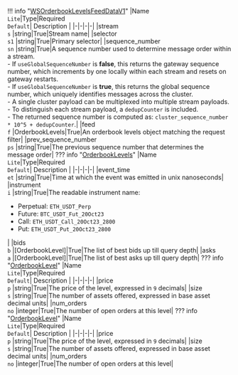 !!! info "[WSOrderbookLevelsFeedDataV1](/../../schemas/ws_orderbook_levels_feed_data_v1)"
    |Name<br>`Lite`|Type|Required<br>`Default`| Description |
    |-|-|-|-|
    |stream<br>`s` |string|True|Stream name|
    |selector<br>`s1` |string|True|Primary selector|
    |sequence_number<br>`sn` |string|True|A sequence number used to determine message order within a stream.<br>- If `useGlobalSequenceNumber` is **false**, this returns the gateway sequence number, which increments by one locally within each stream and resets on gateway restarts.<br>- If `useGlobalSequenceNumber` is **true**, this returns the global sequence number, which uniquely identifies messages across the cluster.<br>  - A single cluster payload can be multiplexed into multiple stream payloads.<br>  - To distinguish each stream payload, a `dedupCounter` is included.<br>  - The returned sequence number is computed as: `cluster_sequence_number * 10^5 + dedupCounter`.|
    |feed<br>`f` |OrderbookLevels|True|An orderbook levels object matching the request filter|
    |prev_sequence_number<br>`ps` |string|True|The previous sequence number that determines the message order|
    ??? info "[OrderbookLevels](/../../schemas/orderbook_levels)"
        |Name<br>`Lite`|Type|Required<br>`Default`| Description |
        |-|-|-|-|
        |event_time<br>`et` |string|True|Time at which the event was emitted in unix nanoseconds|
        |instrument<br>`i` |string|True|The readable instrument name:<ul><li>Perpetual: `ETH_USDT_Perp`</li><li>Future: `BTC_USDT_Fut_20Oct23`</li><li>Call: `ETH_USDT_Call_20Oct23_2800`</li><li>Put: `ETH_USDT_Put_20Oct23_2800`</li></ul>|
        |bids<br>`b` |[OrderbookLevel]|True|The list of best bids up till query depth|
        |asks<br>`a` |[OrderbookLevel]|True|The list of best asks up till query depth|
        ??? info "[OrderbookLevel](/../../schemas/orderbook_level)"
            |Name<br>`Lite`|Type|Required<br>`Default`| Description |
            |-|-|-|-|
            |price<br>`p` |string|True|The price of the level, expressed in `9` decimals|
            |size<br>`s` |string|True|The number of assets offered, expressed in base asset decimal units|
            |num_orders<br>`no` |integer|True|The number of open orders at this level|
        ??? info "[OrderbookLevel](/../../schemas/orderbook_level)"
            |Name<br>`Lite`|Type|Required<br>`Default`| Description |
            |-|-|-|-|
            |price<br>`p` |string|True|The price of the level, expressed in `9` decimals|
            |size<br>`s` |string|True|The number of assets offered, expressed in base asset decimal units|
            |num_orders<br>`no` |integer|True|The number of open orders at this level|
